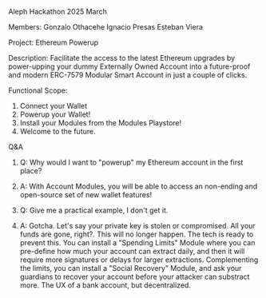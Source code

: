 Aleph Hackathon 2025 March

Members:
Gonzalo Othacehe
Ignacio Presas
Esteban Viera


Project:
Ethereum Powerup

Description:
Facilitate the access to the latest Ethereum upgrades by power-upping your dummy Externally Owned Account into a future-proof and modern ERC-7579 Modular Smart Account in just a couple of clicks. 

Functional Scope:
1. Connect your Wallet
2. Powerup your Wallet!
3. Install your Modules from the Modules Playstore!
4. Welcome to the future. 

Q&A
1. Q: Why would I want to "powerup" my Ethereum account in the first place?
1. A: With Account Modules, you will be able to access an non-ending and open-source set of new wallet features!

2. Q: Give me a practical example, I don't get it.
2. A: Gotcha. Let's say your private key is stolen or compromised. All your funds are gone, right?. This will no longer happen. The tech is ready to prevent this. You can install a "Spending Limits" Module where you can pre-define how much your account can extract daily, and then it will require more signatures or delays for larger extractions. Complementing the limits, you can install a "Social Recovery" Module, and ask your guardians to recover your account before your attacker can substract more. The UX of a bank account, but decentralized.   